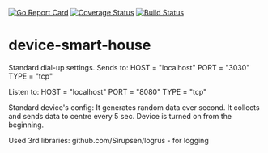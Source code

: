 [![Go Report Card](https://goreportcard.com/badge/github.com/giperboloid/fridgems)](https://goreportcard.com/report/github.com/giperboloid/fridgems)
[![Coverage Status](https://coveralls.io/repos/github/giperboloid/fridgems/badge.svg?branch=master)](https://coveralls.io/github/giperboloid/fridgems?branch=master)
[![Build Status](https://travis-ci.org/giperboloid/fridgems.svg?branch=master)](https://travis-ci.org/giperboloid/fridgems)
# device-smart-house
Standard dial-up settings.
Sends to: 
HOST = "localhost"
PORT = "3030"
TYPE = "tcp"

Listen to: 
HOST = "localhost"
PORT = "8080"
TYPE = "tcp"

Standard device's config:
It generates random data ever second. It collects and sends data to centre every 5 sec.
Device is turned on from the beginning. 

Used 3rd libraries: 
github.com/Sirupsen/logrus - for logging
